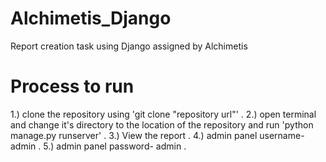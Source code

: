 # Alchimetis_Django
Report creation task using Django assigned by Alchimetis

# Process to run
1.) clone the repository using 'git clone "repository url"' .
2.) open terminal and change it's directory to the location of the repository and run 'python manage.py runserver' .
3.) View the report .
4.) admin panel username- admin .
5.) admin panel password- admin .
